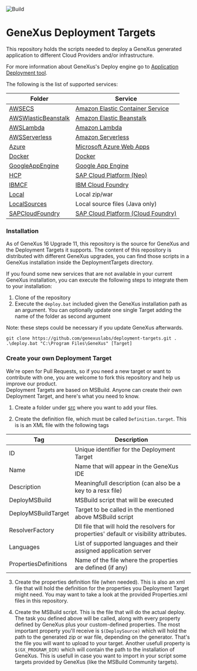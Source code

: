 ![Build](https://github.com/genexuslabs/deployment-targets/workflows/Build/badge.svg)

# GeneXus Deployment Targets

This repository holds the scripts needed to deploy a GeneXus generated application to different Cloud Providers and/or infrastructure. 

For more information about GeneXus's Deploy engine go to [Application Deployment tool](https://wiki.genexus.com/commwiki/servlet/wiki?32092).

The following is the list of supported services:

Folder|Service
---|---
[AWSECS](./src/AWSECS)| [Amazon Elastic Container Service](https://aws.amazon.com/ecs/)
[AWSWlasticBeanstalk](./src/AWSWlasticBeanstalk)|[Amazon Elastic Beanstalk](https://aws.amazon.com/elasticbeanstalk/)
[AWSLambda](./src/AWSLambda)|[Amazon Lambda](https://aws.amazon.com/lambda/)
[AWSServerless](./src/AWSServerless)|[Amazon Serverless](https://aws.amazon.com/serverless/)
[Azure](./src/Azure)|[Microsoft Azure Web Apps](https://azure.microsoft.com/en-us/services/app-service/web/)
[Docker](./src/Docker)|[Docker](https://www.docker.com/)
[GoogleAppEngine](./src/GoogleAppEngine)|[Google App Engine](https://cloud.google.com/appengine)
[HCP](./src/HCP)|[SAP Cloud Platform (Neo)](https://www.sap.com/products/cloud-platform.html)
[IBMCF](./src/IBMCF)|[IBM Cloud Foundry](https://www.ibm.com/cloud/cloud-foundry)
[Local](./src/Local)|Local zip/war
[LocalSources](./src/LocalSources)|Local source files (Java only)
[SAPCloudFoundry](./src/SAPCloudFoundry)|[SAP Cloud Platform (Cloud Foundry)](https://www.cloudfoundry.org/the-foundry/sap-cloud-platform/)

### Installation 
As of GeneXus 16 Upgrade 11, this repository is the source for GeneXus and the Deployment Targets it supports. The content of this repository is distributed with different GeneXus upgrades, you can find those scripts in a GeneXus installation inside the DeploymentTargets directory.

If you found some new services that are not available in your current GeneXus installation, you can execute the following steps to integrate them to your installation:  
1. Clone of the repository
2. Execute the `deploy.bat` included given the GeneXus installation path as an argument. You can optionally update one single Target adding the name of the folder as second argument

Note: these steps could be necessary if you update GeneXus afterwards.

```
git clone https://github.com/genexuslabs/deployment-targets.git .
.\deploy.bat "C:\Program Files\GeneXus" [Target]
```

### Create your own Deployment Target
We're open for Pull Requests, so if you need a new target or want to contribute with one, you are welcome to fork this repository and help us improve our product.  
Deployment Targets are based on MSBuild. Anyone can create their own Deployment Target, and here's what you need to know.

1. Create a folder under [src](./src) where you want to add your files.

2. Create the definition file, which must be called `Definition.target`.
This is is an XML file with the following tags

Tag|Description
---|---
ID|Unique identifier for the Deployment Target
Name|Name that will appear in the GeneXus IDE
Description|Meaningfull description (can also be a key to a resx file)
DeployMSBuild|MSBuild script that will be executed
DeployMSBuildTarget|Target to be called in the mentioned above MSBuild script
ResolverFactory|Dll file that will hold the resolvers for properties' default or visibility attributes.
Languages|List of supported languages and their assigned application server
PropertiesDefinitions|Name of the file where the properties are defined (if any)

3. Create the properties definition file (when needed). This is also an xml file that will hold the definition for the properties you Deployment Target might need. You may want to take a look at the provided Properties.xml files in this repository.

4. Create the MSBuild script. This is the file that will do the actual deploy. The task you defined above will be called, along with every property defined by GeneXus plus your custom-defined properties. The most important property you'll receive is `$(DeploySource)` which will hold the path to the generated zip or war file, depending on the generator. That's the file you will want to upload to your target. Another usefull property is `$(GX_PROGRAM_DIR)` which will contain the path to the installation of GeneXus. This is usefull in case you want to import in your script some targets provided by GeneXus (like the MSBuild Community targets).
